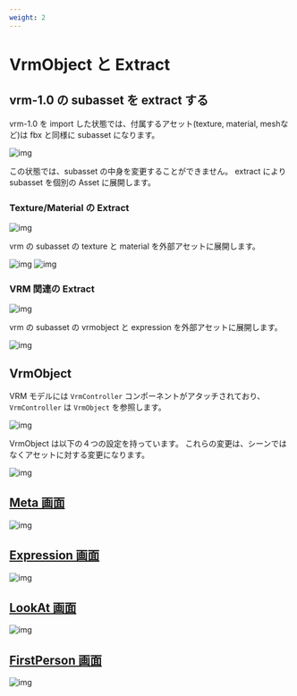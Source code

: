 ```yaml
---
weight: 2
---
```


# VrmObject と Extract

## vrm-1.0 の subasset を extract する

vrm-1.0 を import した状態では、付属するアセット(texture, material, meshなど)は fbx と同様に subasset になります。

![img](/_static/images/vrm10/tutorial/vrm1_subasset.jpg)

この状態では、subasset の中身を変更することができません。
extract により subasset を個別の Asset に展開します。

### Texture/Material の Extract

![img](/_static/images/vrm10/tutorial/vrm_extract_material_before.jpg)

vrm の subasset の texture と material を外部アセットに展開します。

![img](/_static/images/vrm10/tutorial/vrm_extract_material.jpg)
![img](/_static/images/vrm10/tutorial/vrm_extract_material_assets.jpg)

### VRM 関連の Extract

![img](/_static/images/vrm10/tutorial/vrm_extract_vrm_before.jpg)

vrm の subasset の vrmobject と expression を外部アセットに展開します。

![img](/_static/images/vrm10/tutorial/vrm_extract_vrm.jpg)

## VrmObject

VRM モデルには `VrmController` コンポーネントがアタッチされており、
`VrmController` は `VrmObject` を参照します。

![img](/_static/images/vrm10/tutorial/vrm_controller.jpg)


VrmObject は以下の４つの設定を持っています。
これらの変更は、シーンではなくアセットに対する変更になります。

![img](/_static/images/vrm10/tutorial/vrm_object.jpg)

## [Meta 画面](/univrm1/vrm1_tutorial/meta)

![img](/_static/images/vrm10/tutorial/vrm_meta_settings.jpg)

## [Expression 画面](/univrm1/vrm1_tutorial/expression)

![img](/_static/images/vrm10/tutorial/vrm_expression_settings.jpg)

## [LookAt 画面](/univrm1/vrm1_tutorial/lookat)

![img](/_static/images/vrm10/tutorial/vrm_lookat_settings.jpg)

## [FirstPerson 画面](/univrm1/vrm1_tutorial/firstperson)

![img](/_static/images/vrm10/tutorial/vrm_firstperson_settings.jpg)
